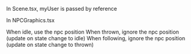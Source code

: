In Scene.tsx, myUser is passed by reference

In NPCGraphics.tsx

When idle, use the npc position
When thrown, ignore the npc position (update on state change to idle)
When following, ignore the npc position (update on state change to thrown)
